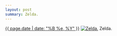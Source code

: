 ```yaml
---
layout: post
summary: Zelda.
---
```


<p>
  <time><a href="/359">{{ page.date | date: "%B %e, %Y" }}</a></time>
  <a href="/359"><img src="{{ site.assets_url }}/359-555.jpg" srcset="{{ site.assets_url }}/359-1110.jpg 1110w, {{ site.assets_url }}/359-832.jpg 832w, {{ site.assets_url }}/359-555.jpg 555w, {{ site.assets_url }}/359-278.jpg 278w" sizes="(min-width: 700px) 50vw, calc(100vw - 2rem)" alt="Zelda." /></a>
  <span>Zelda.</span>
</p>
